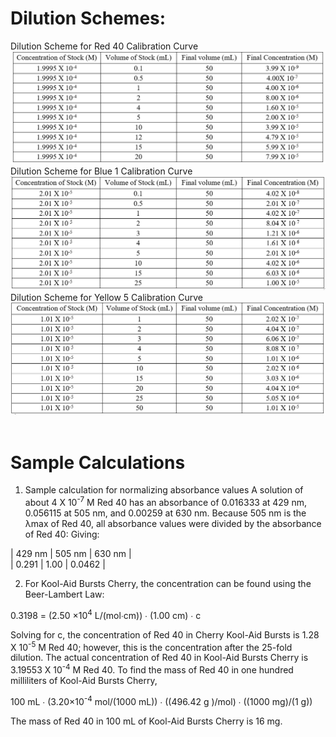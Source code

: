 # Dilution Schemes:

Dilution Scheme for Red 40 Calibration Curve <br>
![Dilution Scheme for Red 40 Calibration Curve](https://github.com/rhkhoo/Dye_Content/blob/main/Images/reddilution.png)
<br>
Dilution Scheme for Blue 1 Calibration Curve <br>
![Dilution Scheme for Blue 1 Calibration Curve](https://github.com/rhkhoo/Dye_Content/blob/main/Images/bluedilution.png)
<br>
Dilution Scheme for Yellow 5 Calibration Curve <br>
![Dilution Scheme for Yellow 5 Calibration Curve](https://github.com/rhkhoo/Dye_Content/blob/main/Images/yellowdilution.png)
<br><br>

# Sample Calculations

1. Sample calculation for normalizing absorbance values
A solution of about 4 X 10<sup>-7</sup> M Red 40 has an absorbance of 0.016333 at 429 nm, 0.056115 at 505 nm, and 0.00259 at 630 nm. Because 505 nm is the λmax of Red 40, all absorbance values were divided by the absorbance of Red 40:
Giving: <br>

| 429 nm	| 505 nm | 630 nm |<br>
|  0.291   |	 1.00   | 0.0462 |

2.  For Kool-Aid Bursts Cherry, the concentration can be found using the Beer-Lambert Law:

0.3198 = (2.50 ×10<sup>4</sup> L/(mol∙cm)) ∙ (1.00 cm) ∙ c

Solving for c, the concentration of Red 40 in Cherry Kool-Aid Bursts is 1.28 X 10<sup>-5</sup> M Red 40; however, this is the concentration after the 25-fold dilution. The actual concentration of Red 40 in Kool-Aid Bursts Cherry is 3.19553 X 10<sup>-4</sup> M Red 40. To find the mass of Red 40 in one hundred milliliters of Kool-Aid Bursts Cherry,<br>

100 mL ∙ (3.20×10<sup>-4</sup> mol/(1000 mL)) ∙ ((496.42 g )/mol) ∙ ((1000 mg)/(1 g))

The mass of Red 40 in 100 mL of Kool-Aid Bursts Cherry is 16 mg. 

